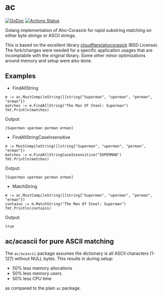 # ac

[![GoDoc](https://godoc.org/github.com/signalsciences/ac?status.svg)](https://godoc.org/github.com/signalsciences/ac) [![Actions Status](https://github.com/signalsciences/ac/workflows/lint/badge.svg)](https://github.com/signalsciences/ac/actions)

Golang implementation of Aho-Corasick for rapid substring matching on either byte
strings or ASCII strings.

This is based on the excellent library
[cloudflare/ahocorasick](https://github.com/cloudflare/ahocorasick) (BSD
License).  The fork/changes were needed for a specific application usages
that are incomptabile with the original library.  Some other minor optimizations 
around memory and setup were also done.


## Examples

* FindAllString

```
m := ac.MustCompileString([]string{"Superman", "uperman", "perman", "erman"})
matches := m.FindAllString("The Man Of Steel: Superman")
fmt.Println(matches)
```

Output:

```
[Superman uperman perman erman]
```

* FindAllStringCaseInsensitive

```
m := MustCompileString([]string{"Superman", "uperman", "perman", "erman"})
matches := m.FindAllStringCaseInsensitive("SUPERMAN")
fmt.Println(matches)
```

Output:

```
[Superman uperman perman erman]
```

* MatchString

```
m := ac.MustCompileString([]string{"Superman", "uperman", "perman", "erman"})
contains := m.MatchString("The Man Of Steel: Superman")
fmt.Println(contains)
```

Output:

```
true
```

## ac/acascii for pure ASCII matching

The `ac/acascii` package assumes the dictionary is all ASCII characters (1-127) without NULL bytes.  This results in during setup:

* 50% less memory allocations
* 50% less memory users
* 50% less CPU time

as compared to the plain `ac` package.
